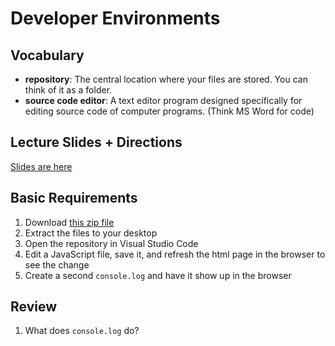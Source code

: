 # Developer Environments

## Vocabulary

- **repository**: The central location where your files are stored. You can think of it as a folder.
- **source code editor**: A text editor program designed specifically for editing source code of computer programs. (Think MS Word for code)

## Lecture Slides + Directions

[Slides are here](https://docs.google.com/presentation/d/e/2PACX-1vQWCRKZqhKU_B7-f72DZ5Aq34yxXys7yHed51cOeLEqTyBsIoay9a8LKyOXJMaM1grw8DVhqrSYSiV0/embed?start=false&loop=false&delayms=3000)

## Basic Requirements

1. Download [this zip file](https://bit.ly/ccjfoundations)
1. Extract the files to your desktop
1. Open the repository in Visual Studio Code
1. Edit a JavaScript file, save it, and refresh the html page in the browser to see the change
1. Create a second `console.log` and have it show up in the browser

## Review

1. What does `console.log` do?

